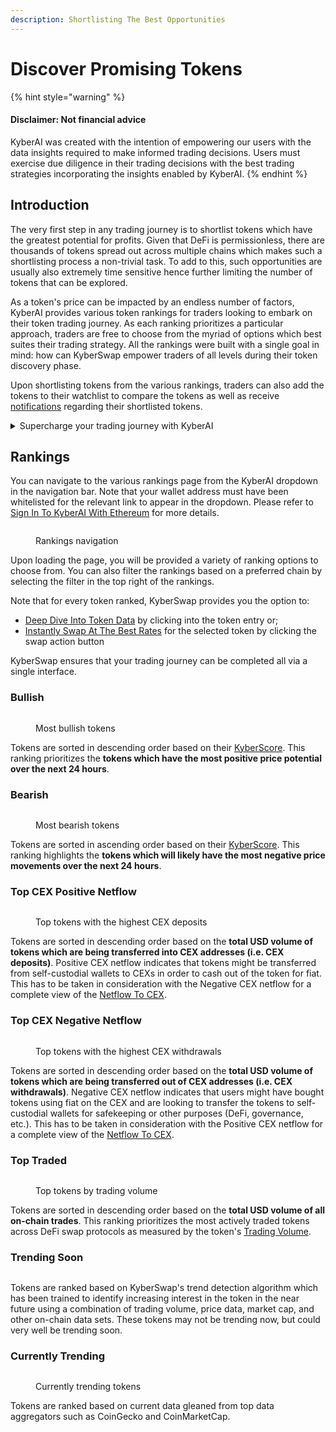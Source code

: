 ```yaml
---
description: Shortlisting The Best Opportunities
---
```


# Discover Promising Tokens

{% hint style="warning" %}
#### Disclaimer: Not financial advice

KyberAI was created with the intention of empowering our users with the data insights required to make informed trading decisions. Users must exercise due diligence in their trading decisions with the best trading strategies incorporating the insights enabled by KyberAI.
{% endhint %}

## Introduction

The very first step in any trading journey is to shortlist tokens which have the greatest potential for profits. Given that DeFi is permissionless, there are thousands of tokens spread out across multiple chains which makes such a shortlisting process a non-trivial task. To add to this, such opportunities are usually also extremely time sensitive hence further limiting the number of tokens that can be explored.

As a token's price can be impacted by an endless number of factors, KyberAI provides various token rankings for traders looking to embark on their token trading journey. As each ranking prioritizes a particular approach, traders are free to choose from the myriad of options which best suites their trading strategy. All the rankings were built with a single goal in mind: how can KyberSwap empower traders of all levels during their token discovery phase.

Upon shortlisting tokens from the various rankings, traders can also add the tokens to their watchlist to compare the tokens as well as receive [notifications](../../kyberswap-interface/notifications/) regarding their shortlisted tokens.

<details>

<summary>Supercharge your trading journey with KyberAI</summary>

1. [Sign In To KyberAI With Ethereum ](sign-in-to-kyberai-with-ethereum.md)
2. **Discover Promising Tokens <-**
3. [Deep Dive Into Token Data](deep-dive-into-token-data.md)
4. [Add Tokens To Watchlist](add-tokens-to-watchlist.md)
5. [Get Notified On Your Favourite Tokens](get-notifications-for-your-favourite-tokens.md)
6. Buy Or Sell Tokens
   * [Instantly Swap At The Best Rates](../../kyberswap-interface/user-guides/instantly-swap-at-the-best-rates.md)
   * [Swap At Your Preferred Rates](../../kyberswap-interface/user-guides/trade-at-your-preferred-rates.md)

</details>

## Rankings

You can navigate to the various rankings page from the KyberAI dropdown in the navigation bar. Note that your wallet address must have been whitelisted for the relevant link to appear in the dropdown. Please refer to [Sign In To KyberAI With Ethereum](sign-in-to-kyberai-with-ethereum.md) for more details.

<figure><img src="../../../.gitbook/assets/KyberAI_DiscoverTokens_RankingsNav.png" alt=""><figcaption><p>Rankings navigation</p></figcaption></figure>

Upon loading the page, you will be provided a variety of ranking options to choose from. You can also filter the rankings based on a preferred chain by selecting the filter in the top right of the rankings.

Note that for every token ranked, KyberSwap provides you the option to:

* [Deep Dive Into Token Data](deep-dive-into-token-data.md) by clicking into the token entry or;&#x20;
* [Instantly Swap At The Best Rates](../../kyberswap-interface/user-guides/instantly-swap-at-the-best-rates.md) for the selected token by clicking the swap action button

KyberSwap ensures that your trading journey can be completed all via a single interface.

### Bullish

<figure><img src="../../../.gitbook/assets/KyberAI_UserGuide_Rankings_Bullish.png" alt=""><figcaption><p>Most bullish tokens</p></figcaption></figure>

Tokens are sorted in descending order based on their [KyberScore](../kyberscore.md). This ranking prioritizes the **tokens which have the most positive price potential over the next 24 hours**.

### Bearish

<figure><img src="../../../.gitbook/assets/KyberAI_UserGuide_Rankings_Bearish.png" alt=""><figcaption><p>Most bearish tokens</p></figcaption></figure>

Tokens are sorted in ascending order based on their [KyberScore](../kyberscore.md). This ranking highlights the **tokens which will likely have the most negative price movements over the next 24 hours**.

### Top CEX Positive Netflow

<figure><img src="../../../.gitbook/assets/KyberAI_UserGuide_Rankings_CexPositive.png" alt=""><figcaption><p>Top tokens with the highest CEX deposits</p></figcaption></figure>

Tokens are sorted in descending order based on the **total USD volume of tokens which are being transferred into CEX addresses (i.e. CEX deposits)**. Positive CEX netflow indicates that tokens might be transferred from self-custodial wallets to CEXs in order to cash out of the token for fiat. This has to be taken in consideration with the Negative CEX netflow for a complete view of the [Netflow To CEX](../on-chain-indicators/netflow-to-cex.md).

### Top CEX Negative Netflow

<figure><img src="../../../.gitbook/assets/KyberAI_UserGuide_Rankings_CexNegative.png" alt=""><figcaption><p>Top tokens with the highest CEX withdrawals</p></figcaption></figure>

Tokens are sorted in descending order based on the **total USD volume of tokens which are being transferred out of CEX addresses (i.e. CEX withdrawals)**. Negative CEX netflow indicates that users might have bought tokens using fiat on the CEX and are looking to transfer the tokens to self-custodial wallets for safekeeping or other purposes (DeFi, governance, etc.). This has to be taken in consideration with the Positive CEX netflow for a complete view of the [Netflow To CEX](../on-chain-indicators/netflow-to-cex.md).

### Top Traded

<figure><img src="../../../.gitbook/assets/KyberAI_UserGuide_Rankings_TopTraded.png" alt=""><figcaption><p>Top tokens by trading volume</p></figcaption></figure>

Tokens are sorted in descending order based on the **total USD volume of all on-chain trades**. This ranking prioritizes the most actively traded tokens across DeFi swap protocols as measured by the token's [Trading Volume](../on-chain-indicators/trading-volume.md).

### Trending Soon

<figure><img src="../../../.gitbook/assets/KyberAI_UserGuide_Rankings_TrendingSoon.png" alt=""><figcaption></figcaption></figure>

Tokens are ranked based on KyberSwap's trend detection algorithm which has been trained to identify increasing interest in the token in the near future using a combination of trading volume, price data, market cap, and other on-chain data sets. These tokens may not be trending now, but could very well be trending soon.

### Currently Trending

<figure><img src="../../../.gitbook/assets/KyberAI_UserGuide_Ranking_CurrentlyTrending.png" alt=""><figcaption><p>Currently trending tokens</p></figcaption></figure>

Tokens are ranked based on current data gleaned from top data aggregators such as CoinGecko and CoinMarketCap.
